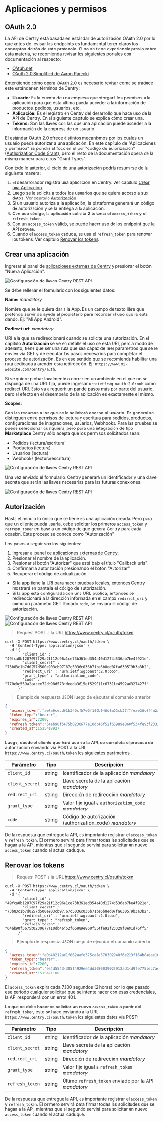 # Aplicaciones y permisos

## OAuth 2.0

La API de Centry está basada en estándar de autorización OAuth 2.0 por lo que antes de revisar los endpoints
es fundamental tener claros los conceptos detrás de este protocolo. Si no se tiene experiencia previa sobre
esta materia, se recomienda revisar los siguientes portales con documentación al respecto:

* [OAtuh.net](https://oauth.net/2/)
* [OAuth 2.0 Simplified de Aaron Parecki](https://aaronparecki.com/oauth-2-simplified/)

Entendiendo cómo opera OAuth 2.0 es necesario revisar como se traduce este estándar en términos de Centry:

* **Usuario:** Es la cuenta de una empresa que otorgará los permisos a la aplicación para que ésta última pueda
acceder a la información de productos, pedidos, usuarios, etc.
* **Aplicación:** Es el registro en Centry del desarrollo que hace uso de la API de Centry. En el siguiente
capítulo se explica cómo crear una.
* **Tokens:** Son las llaves con las que una aplicación puede acceder a la información de la empresa de un
usuario.

El estándar OAuth 2.0 ofrece distintos mecanismos por los cuales un usuario puede autorizar a una aplicación.
En este capítulo de "Aplicaciones y permisos" se pondrá el foco en el por "código de autorización"
([Authorization Code Grant](https://oauth.net/2/grant-types/authorization-code/)), pero el resto de la
documentación opera de la misma manera para otros "Grant Types".

Con todo lo anterior, el ciclo de una autorización podría resumirse de la siguiente manera:

1. El desarrollador registra una aplicación en Centry. Ver capítulo [Crear una Aplicación](#crear-una-aplicaci-n).
2. Luego se le solicita a todos los usuarios que se quiera acceso a sus datos. Ver capítulo [Autorización](#autorizaci-n)
  1. Si un usuario autoriza a la aplicación, la plataforma generará un código de autorización y se la entrega
  a la aplicación.
  2. Con ese código, la aplicación solicita 2 tokens: el `access_token` y el `refresh_token`.
3. Con un `access_token` válido, se puede hacer uso de los endpoint que la API provee.
4. Cuando el `access_token` caduca, se usa el `refresh_token` para renovar los tokens.
Ver capítulo [Renovar los tokens](#renovar-los-tokens).

## Crear una aplicación

Ingresar al panel de [aplicaciones externas de Centry](https://www.centry.cl/oauth/applications) y presionar
el botón "Nueva Aplicación".

![Configuración de llaves Centry REST API](images/appCentry1.png)

Se debe rellenar el formulario con los siguientes datos:

**Name:** <i class="label label-info">mandatory</i>

Nombre que se le quiera dar a la App. Es un campo de texto libre que pretende servir de ayuda al propietario
para recordar el uso que le está dando. Ej: "Mi App Android".

**Redirect uri:** <i class="label label-info">mandatory</i>

URI a la que se redireccionará cuando se solicite una autorización. En el capítulo **Autorización** se ve
en detalle el uso de esta URI, pero a modo de adelanto, tiene que ser una ruta que sea capaz de leer parámetros
que se le envíen vía GET y de ejecutar los pasos necesarios para completar el proceso de autorización. Es en ese
sentido que se recomienda habilitar una ruta dedicada a atender esta redirección.
Ej: `https://www.mi-website.com/centry/auth`.

Si se quiere probar localmente o correr en un ambiente en el que no se disponga de una URL fija, puede ingresar
`urn:ietf:wg:oauth:2.0:oob` como redirect URI. Esto va a requerir un par de pasos más por parte del usuario,
pero el efecto en el desempeño de la aplicación es exactamente el mismo.

**Scopes:**

Son los recursos a los que se le solicitará acceso al usuario. En general se distinguen entre permisos de lectura y escritura para pedidos, productos, configuraciones de integraciones, usuarios, Webhooks. Para las pruebas se puede seleccionar cualquiera, pero para una integración de tipo **Marketplace** Centry sólo acepta que los permisos solicitados sean:

- Pedidos (lectura/escritura)
- Productos (lectura)
- Usuarios (lectura)
- Webhooks (lectura/escritura)

![Configuración de llaves Centry REST API](images/appCentry2.png)

Una vez enviado el formulario, Centry generará un identificador y una clave secreta que serán las llaves
necesarias para las futuras conexiones.

![Configuración de llaves Centry REST API](images/appCentry3.png)

## Autorización

Hasta el minuto lo único que se tiene es una aplicación creada. Pero para que un cliente pueda usarla,
debe solicitar los primeros `access_token` y `refresh_token` en base a un código de que genera Centry
para cada ocasión. Este proceso se conoce como "Autorización".

Los pasos a seguir son los siguientes:

1. Ingresar al panel de [aplicaciones externas de Centry](https://www.centry.cl/oauth/applications).
2. Presionar el nombre de la aplicación.
3. Presionar el botón "Autorizar" que está bajo el título "Callback urls".
4. Confirmar la autorización presionando el botón "Autorizar".
5. Recuperar el código de actualización.
  * Si la app tiene la URI para hacer pruebas locales, entonces Centry mostrará en pantalla el código
    de autorización.
  * Si la app está configurada con una URL pública, entonces se redireccionará a la dirección informada
    en el campo `redirect_uri` y como un parámetro GET llamado `code`, se enviará el código de autorización.

![Configuración de llaves Centry REST API](images/appCentry4_2-4.png)
![Configuración de llaves Centry REST API](images/appCentry4_5.png)

> Request POST a la URL https://www.centry.cl/oauth/token

```shell
curl -X POST https://www.centry.cl/oauth/token \
  -H 'Content-Type: application/json' \
  -d '{
        "client_id" : "49fca0b1207097f29a21f12c96a1ce73b361ed354a40d1274d536ab7be4f921e",
        "client_secret" : "73b83c1b7d0257d500e203cb97767c5036c036b71be6b8ed07fa630579b3a3b2",
        "redirect_uri" : "urn:ietf:wg:oauth:2.0:oob",
        "grant_type" : "authorization_code",
        "code" : "770e0c559a2aacee72dd98d573fdeeda3615ef529011c6731fe4592ad327427f"
      }'
```

> Ejemplo de respuesta JSON luego de ejecutar el comando anterior

```json
{
  "access_token":"ae7a9cecd01b346cfb7e6f196b948d8a63cb37f7feae38c4f4a2a31eca27c985",
  "token_type":"bearer",
  "expires_in":7200,
  "refresh_token":"64ab90f5675b0230677a10db46f52f66989e860f534fe92f23329f0e91d76ff5",
  "created_at":1515418927
}
```

Luego, desde el cliente que hará uso de la API, se completa el proceso de autorización enviando vía
POST a la URL `https://www.centry.cl/oauth/token` los siguientes parámetros:.

|   Parámetro    |  Tipo  | Descripción                                                                           |
|----------------|--------|---------------------------------------------------------------------------------------|
| `client_id`    | string | Identificador de la aplicación <i class="label label-info">mandatory</i>              |
| `client_secret`| string | Llave secreta de la aplicación <i class="label label-info">mandatory</i>              |
| `redirect_uri` | string | Dirección de redirección <i class="label label-info">mandatory</i>                    |
| `grant_type`   | string | Valor fijo igual a `authorization_code` <i class="label label-info">mandatory</i>     |
| `code`         | string | Código de autorización (authorization_code) <i class="label label-info">mandatory</i> |

De la respuesta que entregue la API, es importante registrar el `access_token` y `refresh_token`. El primero servirá
para firmar todas las solicitudes que se hagan a la API, mientras que el segundo servirá para solicitar un nuevo
`access_token` cuando el actual caduque.

## Renovar los tokens

>  Request POST a la URL https://www.centry.cl/oauth/token

```shell
curl -X POST https://www.centry.cl/oauth/token \
  -H 'Content-Type: application/json' \
  -d '{
        "client_id" : "49fca0b1207097f29a21f12c96a1ce73b361ed354a40d1274d536ab7be4f921e",
        "client_secret" : "73b83c1b7d0257d500e203cb97767c5036c036b71be6b8ed07fa630579b3a3b2",
        "redirect_uri" : "urn:ietf:wg:oauth:2.0:oob",
        "grant_type" : "refresh_token",
        "refresh_token" : "64ab90f5675b0230677a10db46f52f66989e860f534fe92f23329f0e91d76ff5"
      }'
```

> Ejemplo de respuesta JSON luego de ejecutar el comando anterior

```json
{
  "access_token":"e0b40212ad1f062aafe375ca1a570302940f6e223f164b8aeae108669411c3ef",
  "token_type":"bearer",
  "expires_in":7200,
  "refresh_token":"ea4d55434305f4929ee4dd3080039022912ad14d9fe7751ec7aea233aaca6277",
  "created_at":1515421188
}
```
El `access_token` expira cada 7200 segundos (2 horas) por lo que pasado ese periodo cualquier solicitud que se intente
hacer con esas credenciales, la API responderá con un error 401.

Lo que se debe hacer es solicitar un nuevo `access_token` a partir del `refresh_token`, esto se hace enviando a la URL
`https://www.centry.cl/oauth/token` los siguientes datos vía POST:

|   Parámetro    |  Tipo  | Descripción                                                                         |
|----------------|--------|-------------------------------------------------------------------------------------|
| `client_id`    | string | Identificador de la aplicación <i class="label label-info">mandatory</i>            |
| `client_secret`| string | Llave secreta de la aplicación <i class="label label-info">mandatory</i>            |
| `redirect_uri` | string | Dirección de redirección <i class="label label-info">mandatory</i>                  |
| `grant_type`   | string | Valor fijo igual a `refresh_token` <i class="label label-info">mandatory</i>        |
| `refresh_token`| string | Último `refresh_token` enviado por la API <i class="label label-info">mandatory</i> |

De la respuesta que entregue la API, es importante registrar el `access_token` y `refresh_token`. El primero servirá
para firmar todas las solicitudes que se hagan a la API, mientras que el segundo servirá para solicitar un nuevo
`access_token` cuando el actual caduque.
